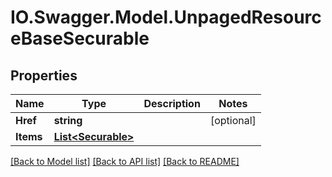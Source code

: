 # IO.Swagger.Model.UnpagedResourceBaseSecurable
## Properties

Name | Type | Description | Notes
------------ | ------------- | ------------- | -------------
**Href** | **string** |  | [optional] 
**Items** | [**List&lt;Securable&gt;**](Securable.md) |  | 

[[Back to Model list]](../README.md#documentation-for-models) [[Back to API list]](../README.md#documentation-for-api-endpoints) [[Back to README]](../README.md)

